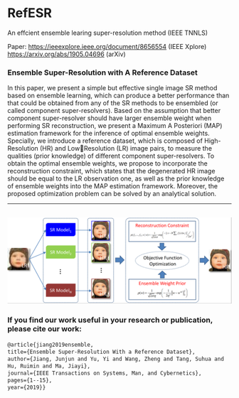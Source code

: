 # RefESR
 An effcient ensemble learing super-resolution method (IEEE TNNLS)

Paper: https://ieeexplore.ieee.org/document/8656554 (IEEE Xplore) 
       https://arxiv.org/abs/1905.04696 (arXiv) 

### Ensemble Super-Resolution with A Reference Dataset

In this paper, we present a simple but effective single image SR method based on ensemble learning, which can produce a better performance than that could be obtained from any of the SR methods to be ensembled (or called component super-resolvers). Based on the assumption that better component super-resolver should have larger ensemble weight when performing SR reconstruction, we present a Maximum A Posteriori (MAP) estimation framework for the inference of optimal ensemble weights. Specially, we introduce a reference dataset, which is composed of High-Resolution (HR) and LowResolution (LR) image pairs, to measure the qualities (prior knowledge) of different component super-resolvers. To obtain the optimal ensemble weights, we propose to incorporate the reconstruction constraint, which states that the degenerated HR image should be equal to the LR observation one, as well as the prior knowledge of ensemble weights into the MAP estimation framework. Moreover, the proposed optimization problem can be solved by an analytical solution.

----------
![sketch](/framework.png)
----------


### If you find our work useful in your research or publication, please cite our work:
```
@article{jiang2019ensemble,
title={Ensemble Super-Resolution With a Reference Dataset},
author={Jiang, Junjun and Yu, Yi and Wang, Zheng and Tang, Suhua and Hu, Ruimin and Ma, Jiayi},
journal={IEEE Transactions on Systems, Man, and Cybernetics},
pages={1--15},
year={2019}}    
```
